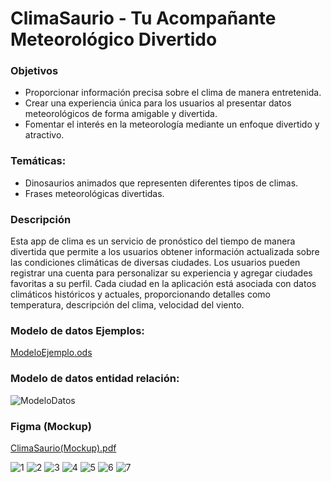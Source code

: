 # ClimaSaurio - Tu Acompañante Meteorológico Divertido

### Objetivos

- Proporcionar información precisa sobre el clima de manera entretenida.
- Crear una experiencia única para los usuarios al presentar datos meteorológicos de forma amigable y divertida.
- Fomentar el interés en la meteorología mediante un enfoque divertido y atractivo.
  
### Temáticas:

- Dinosaurios animados que representen diferentes tipos de climas. 
- Frases meteorológicas divertidas.

### Descripción

Esta app de clima es un servicio de pronóstico del tiempo de manera divertida que permite a los usuarios obtener información actualizada sobre las condiciones climáticas de diversas ciudades. Los usuarios pueden registrar una cuenta para personalizar su experiencia y agregar ciudades favoritas a su perfil. Cada ciudad en la aplicación está asociada con datos climáticos históricos y actuales, proporcionando detalles como temperatura, descripción del clima, velocidad del viento.

### Modelo de datos Ejemplos:

[ModeloEjemplo.ods](https://github.com/vicentecp3/AppClima_Vicente/files/14587456/ModeloEjemplo.ods)

### Modelo de datos entidad relación:

![ModeloDatos](https://github.com/vicentecp3/AppClima_Vicente/assets/114146515/a4e99093-e1e1-4a42-8f95-f755da3470f7)

### Figma (Mockup)

[ClimaSaurio(Mockup).pdf](https://github.com/vicentecp3/AppClima_Vicente/files/14587701/ClimaSaurio.Mockup.pdf)

![1](https://github.com/vicentecp3/AppClima_Vicente/assets/114146515/27508b1a-ee85-4ad2-a6a7-aafe35770c5e)
![2](https://github.com/vicentecp3/AppClima_Vicente/assets/114146515/70204f61-c393-40bc-8baa-74693ad1b006)
![3](https://github.com/vicentecp3/AppClima_Vicente/assets/114146515/ea5f2ba2-61cc-47bc-8a29-e0e2c6a97eb9)
![4](https://github.com/vicentecp3/AppClima_Vicente/assets/114146515/bbc63c46-fdf5-4041-b610-2026ff4dfc75)
![5](https://github.com/vicentecp3/AppClima_Vicente/assets/114146515/418f7df5-e1e7-44b1-a1da-7e15b6dda49b)
![6](https://github.com/vicentecp3/AppClima_Vicente/assets/114146515/33e5dd78-6b11-4f8a-b7ad-55056ec5cd4c)
![7](https://github.com/vicentecp3/AppClima_Vicente/assets/114146515/64202935-002a-453a-bfa4-db969c8737bd)


